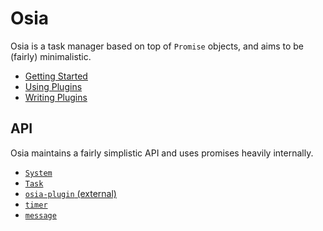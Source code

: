 # Osia
Osia is a task manager based on top of `Promise` objects, and aims to be (fairly) minimalistic.

 - [Getting Started](getting-started.md)
 - [Using Plugins](using-plugins.md)
 - [Writing Plugins](writing-plugins.md)

## API
Osia maintains a fairly simplistic API and uses promises heavily internally.

 - [`System`](api/System.md)
 - [`Task`](api/Task.md)
 - [`osia-plugin` (external)](api/osia-plugin.md)
 - [`timer`](api/timer.md)
 - [`message`](api/message.md)
